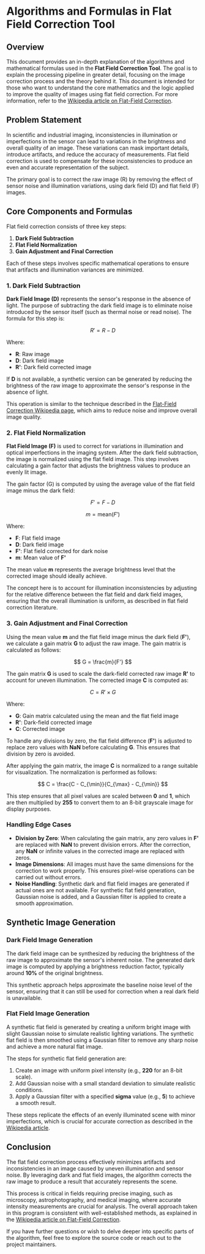 # Algorithms and Formulas in Flat Field Correction Tool

## Overview
This document provides an in-depth explanation of the algorithms and mathematical formulas used in the **Flat Field Correction Tool**. The goal is to explain the processing pipeline in greater detail, focusing on the image correction process and the theory behind it. This document is intended for those who want to understand the core mathematics and the logic applied to improve the quality of images using flat field correction. For more information, refer to the [Wikipedia article on Flat-Field Correction](https://en.wikipedia.org/wiki/Flat-field_correction).

## Problem Statement
In scientific and industrial imaging, inconsistencies in illumination or imperfections in the sensor can lead to variations in the brightness and overall quality of an image. These variations can mask important details, introduce artifacts, and reduce the accuracy of measurements. Flat field correction is used to compensate for these inconsistencies to produce an even and accurate representation of the subject.

The primary goal is to correct the raw image (R) by removing the effect of sensor noise and illumination variations, using dark field (D) and flat field (F) images.

## Core Components and Formulas
Flat field correction consists of three key steps:

1. **Dark Field Subtraction**
2. **Flat Field Normalization**
3. **Gain Adjustment and Final Correction**

Each of these steps involves specific mathematical operations to ensure that artifacts and illumination variances are minimized.

### 1. Dark Field Subtraction
**Dark Field Image (D)** represents the sensor's response in the absence of light. The purpose of subtracting the dark field image is to eliminate noise introduced by the sensor itself (such as thermal noise or read noise). The formula for this step is:

$$
R' = R - D
$$

Where:
- **R**: Raw image
- **D**: Dark field image
- **R'**: Dark field corrected image

If **D** is not available, a synthetic version can be generated by reducing the brightness of the raw image to approximate the sensor's response in the absence of light.

This operation is similar to the technique described in the [Flat-Field Correction Wikipedia page](https://en.wikipedia.org/wiki/Flat-field_correction), which aims to reduce noise and improve overall image quality.

### 2. Flat Field Normalization
**Flat Field Image (F)** is used to correct for variations in illumination and optical imperfections in the imaging system. After the dark field subtraction, the image is normalized using the flat field image. This step involves calculating a gain factor that adjusts the brightness values to produce an evenly lit image.

The gain factor (G) is computed by using the average value of the flat field image minus the dark field:

$$
F' = F - D
$$

$$
m = \text{mean}(F')
$$

Where:
- **F**: Flat field image
- **D**: Dark field image
- **F'**: Flat field corrected for dark noise
- **m**: Mean value of **F'**

The mean value **m** represents the average brightness level that the corrected image should ideally achieve.

The concept here is to account for illumination inconsistencies by adjusting for the relative difference between the flat field and dark field images, ensuring that the overall illumination is uniform, as described in flat field correction literature.

### 3. Gain Adjustment and Final Correction
Using the mean value **m** and the flat field image minus the dark field (**F'**), we calculate a gain matrix **G** to adjust the raw image. The gain matrix is calculated as follows:

$$
G = \frac{m}{F'}
$$

The gain matrix **G** is used to scale the dark-field corrected raw image **R'** to account for uneven illumination. The corrected image **C** is computed as:

$$
C = R' \times G
$$

Where:
- **G**: Gain matrix calculated using the mean and the flat field image
- **R'**: Dark-field corrected image
- **C**: Corrected image

To handle any divisions by zero, the flat field difference (**F'**) is adjusted to replace zero values with **NaN** before calculating **G**. This ensures that division by zero is avoided.

After applying the gain matrix, the image **C** is normalized to a range suitable for visualization. The normalization is performed as follows:

$$
C = \frac{C - C_{\min}}{C_{\max} - C_{\min}}
$$

This step ensures that all pixel values are scaled between **0** and **1**, which are then multiplied by **255** to convert them to an 8-bit grayscale image for display purposes.

### Handling Edge Cases
- **Division by Zero**: When calculating the gain matrix, any zero values in **F'** are replaced with **NaN** to prevent division errors. After the correction, any **NaN** or infinite values in the corrected image are replaced with zeros.
- **Image Dimensions**: All images must have the same dimensions for the correction to work properly. This ensures pixel-wise operations can be carried out without errors.
- **Noise Handling**: Synthetic dark and flat field images are generated if actual ones are not available. For synthetic flat field generation, Gaussian noise is added, and a Gaussian filter is applied to create a smooth approximation.

## Synthetic Image Generation
### Dark Field Image Generation
The dark field image can be synthesized by reducing the brightness of the raw image to approximate the sensor's inherent noise. The generated dark image is computed by applying a brightness reduction factor, typically around **10%** of the original brightness.

This synthetic approach helps approximate the baseline noise level of the sensor, ensuring that it can still be used for correction when a real dark field is unavailable.

### Flat Field Image Generation
A synthetic flat field is generated by creating a uniform bright image with slight Gaussian noise to simulate realistic lighting variations. The synthetic flat field is then smoothed using a Gaussian filter to remove any sharp noise and achieve a more natural flat image.

The steps for synthetic flat field generation are:
1. Create an image with uniform pixel intensity (e.g., **220** for an 8-bit scale).
2. Add Gaussian noise with a small standard deviation to simulate realistic conditions.
3. Apply a Gaussian filter with a specified **sigma** value (e.g., **5**) to achieve a smooth result.

These steps replicate the effects of an evenly illuminated scene with minor imperfections, which is crucial for accurate correction as described in the [Wikipedia article](https://en.wikipedia.org/wiki/Flat-field_correction).

## Conclusion
The flat field correction process effectively minimizes artifacts and inconsistencies in an image caused by uneven illumination and sensor noise. By leveraging dark and flat field images, the algorithm corrects the raw image to produce a result that accurately represents the scene.

This process is critical in fields requiring precise imaging, such as microscopy, astrophotography, and medical imaging, where accurate intensity measurements are crucial for analysis. The overall approach taken in this program is consistent with well-established methods, as explained in the [Wikipedia article on Flat-Field Correction](https://en.wikipedia.org/wiki/Flat-field_correction).

If you have further questions or wish to delve deeper into specific parts of the algorithm, feel free to explore the source code or reach out to the project maintainers.
